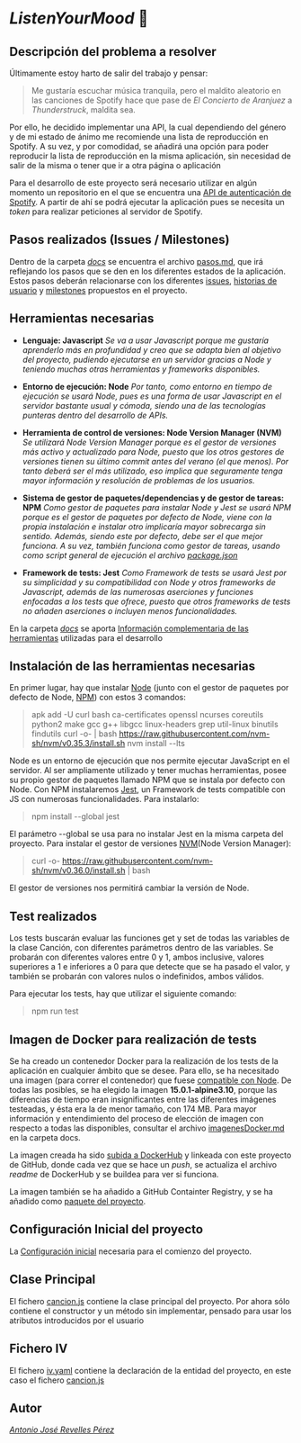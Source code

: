 # *ListenYourMood* :musical_note:

## Descripción del problema a resolver
Últimamente estoy harto de salir del trabajo y pensar:
  > Me gustaría escuchar música tranquila, pero el maldito aleatorio en las canciones de Spotify hace que pase de *El Concierto de Aranjuez* a *Thunderstruck*, maldita sea.
  
Por ello, he decidido implementar una API, la cual dependiendo del género y de mi estado de ánimo me recomiende una lista de reproducción en Spotify.
A su vez, y por comodidad, se añadirá una opción para poder reproducir la lista de reproducción en la misma aplicación, sin necesidad de salir de la misma o tener que ir a otra página o aplicación

Para el desarrollo de este proyecto será necesario utilizar en algún momento un repositorio en el que se encuentra una [API de autenticación de Spotify](https://github.com/spotify/web-api-auth-examples). A partir de ahí se podrá ejecutar la aplicación pues se necesita un *token* para realizar peticiones al servidor de Spotify.

## Pasos realizados (Issues / Milestones)

Dentro de la carpeta *[docs](https://github.com/AntonioRev/ListenYourMood/tree/master/docs)* se encuentra el archivo [pasos.md](https://github.com/AntonioRev/ListenYourMood/blob/master/docs/pasos.md), que irá reflejando los pasos que se den en los diferentes estados de la aplicación. Estos pasos deberán relacionarse con los diferentes [issues](https://github.com/AntonioRev/ListenYourMood/issues), [historias de usuario](https://github.com/AntonioRev/ListenYourMood/labels/user-stories) y [milestones](https://github.com/AntonioRev/ListenYourMood/milestones) propuestos en el proyecto.

## Herramientas necesarias
- **Lenguaje: Javascript**
*Se va a usar Javascript porque me gustaría aprenderlo más en profundidad y creo que se adapta bien al objetivo del proyecto, pudiendo ejecutarse en un servidor gracias a Node y teniendo muchas otras herramientas y frameworks disponibles.*

- **Entorno de ejecución: Node**
*Por tanto, como entorno en tiempo de ejecución se usará Node, pues es una forma de usar Javascript en el servidor bastante usual y cómoda, siendo una de las tecnologías punteras dentro del desarrollo de APIs.*

- **Herramienta de control de versiones: Node Version Manager (NVM)**
*Se utilizará Node Version Manager porque es el gestor de versiones más activo y actualizado para Node, puesto que los otros gestores de versiones tienen su último commit antes del verano (el que menos). Por tanto deberá ser el más utilizado, eso implica que seguramente tenga mayor información y resolución de problemas de los usuarios.*

- **Sistema de gestor de paquetes/dependencias y de gestor de tareas: NPM**
*Como gestor de paquetes para instalar Node y Jest se usará NPM porque es el gestor de paquetes por defecto de Node, viene con la propia instalación e instalar otro implicaría mayor sobrecarga sin sentido. Además, siendo este por defecto, debe ser el que mejor funciona. A su vez, también funciona como gestor de tareas, usando como script general de ejecución el archivo [package.json](https://github.com/AntonioRev/ListenYourMood/blob/master/package.json)*

- **Framework de tests: Jest**
*Como Framework de tests se usará Jest por su simplicidad y su compatibilidad con Node y otros frameworks de Javascript, además de las numerosas aserciones y funciones enfocadas a los tests que ofrece, puesto que otros frameworks de tests no añaden aserciones o incluyen menos funcionalidades.*

En la carpeta *[docs](https://github.com/AntonioRev/ListenYourMood/tree/master/docs)* se aporta [Información complementaria de las herramientas](https://github.com/AntonioRev/ListenYourMood/blob/master/docs/herramientas.md) utilizadas para el desarrollo

## Instalación de las herramientas necesarias
En primer lugar, hay que instalar [Node](https://nodejs.org/en/) (junto con el gestor de paquetes por defecto de Node, [NPM](https://www.npmjs.com/get-npm)) con estos 3 comandos:

  > apk add -U curl bash ca-certificates openssl ncurses coreutils python2 make gcc g++ libgcc linux-headers grep util-linux binutils findutils
  > curl -o- | bash https://raw.githubusercontent.com/nvm-sh/nvm/v0.35.3/install.sh
  > nvm install --lts

Node es un entorno de ejecución que nos permite ejecutar JavaScript en el servidor. Al ser ampliamente utilizado y tener muchas herramientas, posee su propio gestor de paquetes llamado NPM que se instala por defecto con Node. Con NPM instalaremos [Jest](https://jestjs.io/en/), un Framework de tests compatible con JS con numerosas funcionalidades. Para instalarlo:

  > npm install --global jest

El parámetro --global se usa para no instalar Jest en la misma carpeta del proyecto.
Para instalar el gestor de versiones [NVM](https://github.com/nvm-sh/nvm#installing-and-updating)(Node Version Manager):

  > curl -o- https://raw.githubusercontent.com/nvm-sh/nvm/v0.36.0/install.sh | bash

El gestor de versiones nos permitirá cambiar la versión de Node.

## Test realizados
Los tests buscarán evaluar las funciones get y set de todas las variables de la clase Canción, con diferentes parámetros dentro de las variables.
Se probarán con diferentes valores entre 0 y 1, ambos inclusive, valores superiores a 1 e inferiores a 0 para que detecte que se ha pasado el valor, y también se probarán con valores nulos o indefinidos, ambos válidos.

Para ejecutar los tests, hay que utilizar el siguiente comando:

  > npm run test

## Imagen de Docker para realización de tests
Se ha creado un contenedor Docker para la realización de los tests de la aplicación en cualquier ámbito que se desee. Para ello, se ha necesitado una imagen (para correr el contenedor) que fuese [compatible con Node](https://hub.docker.com/_/node). De todas las posibles, se ha elegido la imagen **15.0.1-alpine3.10**, porque las diferencias de tiempo eran insignificantes entre las diferentes imágenes testeadas, y ésta era la de menor tamaño, con 174 MB. Para mayor información y entendimiento del proceso de elección de imagen con respecto a todas las disponibles, consultar el archivo [imagenesDocker.md](https://github.com/AntonioRev/ListenYourMood/blob/master/docs/imagenesDocker.md) en la carpeta docs.

La imagen creada ha sido [subida a DockerHub](https://hub.docker.com/repository/docker/antoniorev/listenyourmood) y linkeada con este proyecto de GitHub, donde cada vez que se hace un *push*, se actualiza el archivo *readme* de DockerHub y se buildea para ver si funciona.

La imagen también se ha añadido a GitHub Containter Registry, y se ha añadido como [paquete del proyecto](https://github.com/users/AntonioRev/packages/container/package/listenyourmood).

## Configuración Inicial del proyecto
La [Configuración inicial](https://github.com/AntonioRev/ListenYourMood/blob/master/docs/ConfiguracionInicial.md) necesaria para el comienzo del proyecto.

## Clase Principal
El fichero [cancion.js](https://github.com/AntonioRev/ListenYourMood/blob/master/src/cancion.js) contiene la clase principal del proyecto. Por ahora sólo contiene el constructor y un método sin implementar, pensado para usar los atributos introducidos por el usuario

## Fichero IV
El fichero [iv.yaml](https://github.com/AntonioRev/ListenYourMood/blob/master/iv.yaml) contiene la declaración de la entidad del proyecto, en este caso el fichero [cancion.js](https://github.com/AntonioRev/ListenYourMood/blob/master/src/cancion.js)

## Autor
*[Antonio José Revelles Pérez](https://github.com/AntonioRev)*
